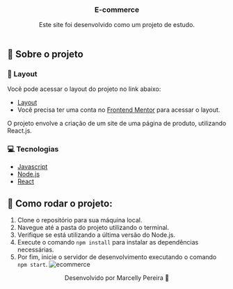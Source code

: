 <p align="center">
  <h3 align="center">E-commerce</h3>    

 <p align="center">
    Este site foi desenvolvido como um projeto de estudo.
    <br />
    <br />
  </p>
</p>

## :book: Sobre o projeto

### :art: Layout

Você pode acessar o layout do projeto no link abaixo:

* [Layout](https://www.frontendmentor.io/challenges/ecommerce-product-page-UPsZ9MJp6)
* Você precisa ter uma conta no [Frontend Mentor](https://hiring.frontendmentor.io/signin) para acessar o layout.


O projeto envolve a criação de um site de uma página de produto, utilizando React.js.
### :computer: Tecnologias

* [Javascript](https://www.javascript.com/)
* [Node.js](https://nodejs.org/en/)
* [React](https://pt-br.legacy.reactjs.org/docs/getting-started.html)

## :rocket: Como rodar o projeto:

1. Clone o repositório para sua máquina local.
2. Navegue até a pasta do projeto utilizando o terminal.
3. Verifique se está utilizando a última versão do Node.js.
4. Execute o comando `npm install` para instalar as dependências necessárias.
5. Por fim, inicie o servidor de desenvolvimento executando o comando `npm start`.
![ecommerce](https://github.com/user-attachments/assets/24116f86-8461-47c0-914b-48473b5ac246)


<p align="center">Desenvolvido por Marcelly Pereira 💜</p>


